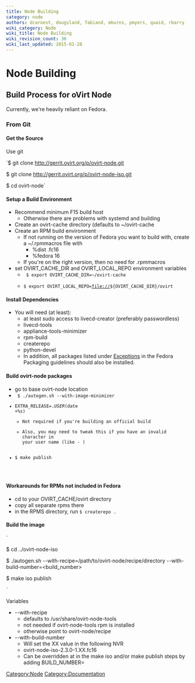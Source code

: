 ```yaml
---
title: Node Building
category: node
authors: dcaroest, dougsland, fabiand, mburns, pmyers, quaid, rbarry
wiki_category: Node
wiki_title: Node Building
wiki_revision_count: 36
wiki_last_updated: 2015-01-28
---
```


# Node Building

## Build Process for oVirt Node

Currently, we're heavily reliant on Fedora.

### From Git

#### Get the Source

Use git

`$ git clone http://gerrit.ovirt.org/p/ovirt-node.git

$ git clone http://gerrit.ovirt.org/p/ovirt-node-iso.git

$ cd ovirt-node`

#### Setup a Build Environment

*   Recommend minimum F15 build host
    -   Otherwise there are problems with systemd and building
*   Create an ovirt-cache directory (defaults to ~/ovirt-cache
*   Create an RPM build environment
    -   If not running on the version of Fedora you want to build with, create a ~/.rpmmacros file with
        -   %dist .fc16
        -   %fedora 16
    -   If you're on the right version, then no need for .rpmmacros
*   set OVIRT_CACHE_DIR and OVIRT_LOCAL_REPO environment variables
    -   <code> $ export OVIRT_CACHE_DIR=~/ovirt-cache
    -   $ export OVIRT_LOCAL_REPO=<file://>${OVIRT_CACHE_DIR}/ovirt </code>

#### Install Dependencies

*   You will need (at least):
    -   at least sudo access to livecd-creator (preferably passwordless)
    -   livecd-tools
    -   appliance-tools-minimizer
    -   rpm-build
    -   createrepo
    -   python-devel
    -   In addition, all packages listed under [Exceptions](http://fedoraproject.org/wiki/Packaging:Guidelines#Exceptions_2) in the Fedora Packaging guidelines should also be installed.

#### Build ovirt-node packages

*   go to base ovirt-node location
*   <code> $ ./autogen.sh --with-image-minimizer
*   EXTRA_RELEASE=.$USER$(date +%s)
    -   Not required if you're building an official build
    -   Also, you may need to tweak this if you have an invalid character in your user name (like - )
*   $ make publish

</code>

#### Workarounds for RPMs not included in Fedora

*   cd to your OVIRT_CACHE/ovirt directory
*   copy all separate rpms there
*   in the RPMS directory, run `$ createrepo .`

#### Build the image

`

$ cd ../ovirt-node-iso

$ ./autogen.sh --with-recipe=/path/to/ovirt-node/recipe/directory --with-build-number=<build_number>

$ make iso publish

`

Variables

*   --with-recipe
    -   defaults to /usr/share/ovirt-node-tools
    -   not needed if ovirt-node-tools rpm is installed
    -   otherwise point to ovirt-node/recipe
*   --with-build-number
    -   Will set the XX value in the following NVR
    -   ovirt-node-iso-2.3.0-1.XX.fc16
    -   Can be overridden at in the make iso and/or make publish steps by adding BUILD_NUMBER=<buildnumber>

<Category:Node> <Category:Documentation>
